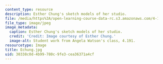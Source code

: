 ```yaml
---
content_type: resource
description: Esther Chung's sketch models of her studio.
file: /media/https%3A/open-learning-course-data-rc.s3.amazonaws.com/4-191-introduction-to-integrated-design-fall-2006/30338c0d4b99780c9fe3cea36371a4cf_Echung.jpg
file_type: image/jpeg
image_metadata:
  caption: Esther Chung's sketch models of her studio.
  credit: 'Credit: Image courtesy of Esther Chung.'
  image-alt: Student work from Angela Watson's class, 4.191.
resourcetype: Image
title: Echung.jpg
uid: 30338c0d-4b99-780c-9fe3-cea36371a4cf
---
```

